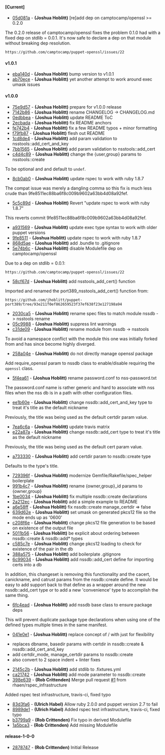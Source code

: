 
#### [Current]
 * [05d081a](../../commit/05d081a) - __(Joshua Hoblitt)__ [re]add dep on camptocamp/openssl >= 0.2.0

The 0.2.0 release of camptocamp/openssl fixes the problem 0.1.0 had
with a fixed dep on stdlib = 0.0.1.  It's now safe to declare a dep on
that module without breaking dep resolution.

    https://github.com/camptocamp/puppet-openssl/issues/22

#### v1.0.1
 * [eba140d](../../commit/eba140d) - __(Joshua Hoblitt)__ bump version to v1.0.1
 * [ab70ece](../../commit/ab70ece) - __(Joshua Hoblitt)__ yet another attempt to work around exec umask issues

#### v1.0.0
 * [75e9d57](../../commit/75e9d57) - __(Joshua Hoblitt)__ prepare for v1.0.0 release
 * [7142b86](../../commit/7142b86) - __(Joshua Hoblitt)__ rename CHANGELOG -> CHANGELOG.md
 * [0edbbea](../../commit/0edbbea) - __(Joshua Hoblitt)__ update README ToC
 * [2ecbada](../../commit/2ecbada) - __(Joshua Hoblitt)__ fix README anchors
 * [fe742b4](../../commit/fe742b4) - __(Joshua Hoblitt)__ fix a few README typos + minor formatting
 * [f79fb87](../../commit/f79fb87) - __(Joshua Hoblitt)__ flesh out README
 * [1cd8de4](../../commit/1cd8de4) - __(Joshua Hoblitt)__ add param validation to nsstools::add_cert_and_key
 * [7bb1565](../../commit/7bb1565) - __(Joshua Hoblitt)__ add param validation to nsstools::add_cert
 * [c4d4c89](../../commit/c4d4c89) - __(Joshua Hoblitt)__ change the {user,group} params to nsstools::create

To be optional and and default to `undef`.

 * [8cb0ab0](../../commit/8cb0ab0) - __(Joshua Hoblitt)__ update rspec to work with ruby 1.8.7

The compat issue was merely a dangling comma so this fix is much less
crude than 9fe8511ec88ba6f8c009b9602a63bb4d08a92fef.

 * [5c5c89d](../../commit/5c5c89d) - __(Joshua Hoblitt)__ Revert "update rspec to work with ruby 1.8.7"

This reverts commit 9fe8511ec88ba6f8c009b9602a63bb4d08a92fef.

 * [a931569](../../commit/a931569) - __(Joshua Hoblitt)__ update exec type syntax to work with older puppet versions
 * [9fe8511](../../commit/9fe8511) - __(Joshua Hoblitt)__ update rspec to work with ruby 1.8.7
 * [868d5ae](../../commit/868d5ae) - __(Joshua Hoblitt)__ add .bundle to .gitignore
 * [5e74b6c](../../commit/5e74b6c) - __(Joshua Hoblitt)__ disable Modulefile dep on camptocamp/openssl

Due to a dep on stdlib = 0.0.1:

    https://github.com/camptocamp/puppet-openssl/issues/22

 * [58cf67d](../../commit/58cf67d) - __(Joshua Hoblitt)__ add nsstools_add_cert() function

Imported and renamed the port389_nsstools_add_cert() function from:

    https://github.com/jhoblitt/puppet-port389/tree/93e211f0ef862659523f37ef638f23e127198a94

 * [2030ca5](../../commit/2030ca5) - __(Joshua Hoblitt)__ rename spec files to match module nssdb -> nsstools rename
 * [05c9988](../../commit/05c9988) - __(Joshua Hoblitt)__ suppress lint warnings
 * [c31de09](../../commit/c31de09) - __(Joshua Hoblitt)__ rename module from nssdb -> nsstools

To avoid a namespace conflict with the module this one was initially
forked from and has since become highly diverged.

 * [258a04e](../../commit/258a04e) - __(Joshua Hoblitt)__ do not directly manage openssl package

Add require_openssl param to nssdb class to enable/disable requiring the
`openssl` class.

 * [5f4ea61](../../commit/5f4ea61) - __(Joshua Hoblitt)__ rename password.conf to nss-password.txt

The password.conf name is rather generic and hard to associate with nss
files when the nss db is in a path with other configuration files.

 * [ee1b60e](../../commit/ee1b60e) - __(Joshua Hoblitt)__ change nssdb::add_cert_and_key type to treat it's title as the default nickname

Previously, the title was being used as the default certdir param value.

 * [7ea6c6a](../../commit/7ea6c6a) - __(Joshua Hoblitt)__ update travis matrix
 * [e22a87a](../../commit/e22a87a) - __(Joshua Hoblitt)__ change nssdb::add_cert type to treat it's title as the default nickname

Previously, the title was being used as the default cert param value.

 * [a733330](../../commit/a733330) - __(Joshua Hoblitt)__ add certdir param to nssdb::create type

Defaults to the type's title.

 * [729396f](../../commit/729396f) - __(Joshua Hoblitt)__ modernize Gemfile/Rakefile/spec_helper boilerplate
 * [991b4c7](../../commit/991b4c7) - __(Joshua Hoblitt)__ rename {owner,group}_id params to {owner,group}
 * [1be0034](../../commit/1be0034) - __(Joshua Hoblitt)__ fix multiple nssdb::create declarations
 * [2a212ec](../../commit/2a212ec) - __(Joshua Hoblitt)__ add a simple example to README
 * [a6e58ff](../../commit/a6e58ff) - __(Joshua Hoblitt)__ fix nssdb::create manage_certdir => false
 * [639d62e](../../commit/639d62e) - __(Joshua Hoblitt)__ set umask on generated pkcs12 file so the mode ends up as '0600'
 * [c208f6e](../../commit/c208f6e) - __(Joshua Hoblitt)__ change pkcs12 file generation to be based on existence of the output file
 * [5011b56](../../commit/5011b56) - __(Joshua Hoblitt)__ be explicit about ordering between nssdb::create & nssdb::add* types
 * [c585c7e](../../commit/c585c7e) - __(Joshua Hoblitt)__ change pkcs12 loading to check for existence of the pair in the db
 * [388a575](../../commit/388a575) - __(Joshua Hoblitt)__ add boilerplate .gitignore
 * [6c99034](../../commit/6c99034) - __(Joshua Hoblitt)__ add nssdb::add_cert define for importing certs into a db

In addition, this changeset is removing this functionality and the
cacert, canickname, and catrust params from the nssdb::create define.
It would be easy to add support back to that define as a wrapper around
the new nssdb::add_cert type or to add a new 'convenience' type to
accomplish the same thing.

 * [6fc4ead](../../commit/6fc4ead) - __(Joshua Hoblitt)__ add nssdb base class to ensure package deps

This will prevent duplicate package type declarations when using one of
the defined types multiple times in the same manifest.

 * [041e0e1](../../commit/041e0e1) - __(Joshua Hoblitt)__ replace concept of <basedir>/<dbname> with just <certdir> for flexibility

- replaces dbname, basedir params with certdir in nssdb::create &
  nssdb::add_cert_and_key
- add certdir_mode, manage_certdir params to nssdb::create
- also convert to 2 space indent + linter fixes

 * [2145c2b](../../commit/2145c2b) - __(Joshua Hoblitt)__ add stdlib to .fixtures.yml
 * [ca21742](../../commit/ca21742) - __(Joshua Hoblitt)__ add mode parameter to nssdb::create
 * [398e639](../../commit/398e639) - __(Rob Crittenden)__ Merge pull request [#1](../../issues/1) from rhaen/rspec_infrastructure

Added rspec test infrastructure, travis-ci, fixed typo
 * [83d3fa6](../../commit/83d3fa6) - __(Ulrich Habel)__ Allow ruby 2.0.0 and puppet version 2.7 to fail
 * [8989de1](../../commit/8989de1) - __(Ulrich Habel)__ Added rspec test infrastructure, travis-ci, fixed typo
 * [b3799a9](../../commit/b3799a9) - __(Rob Crittenden)__ Fix typo in derived Modulefile
 * [1a5bca3](../../commit/1a5bca3) - __(Rob Crittenden)__ Add missing Modulefile

#### release-1-0-0
 * [2878747](../../commit/2878747) - __(Rob Crittenden)__ Initial Release
